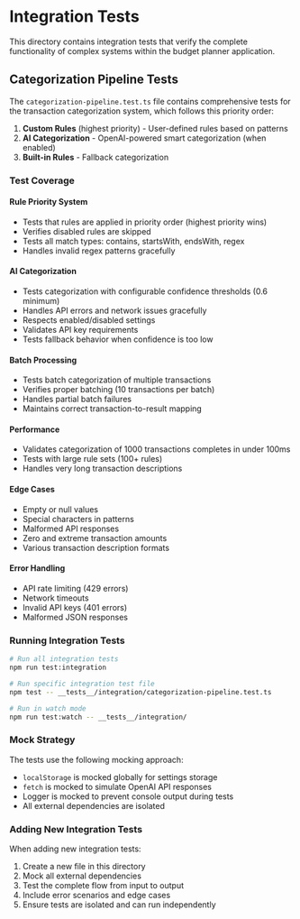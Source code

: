 # Integration Tests

This directory contains integration tests that verify the complete functionality of complex systems within the budget planner application.

## Categorization Pipeline Tests

The `categorization-pipeline.test.ts` file contains comprehensive tests for the transaction categorization system, which follows this priority order:

1. **Custom Rules** (highest priority) - User-defined rules based on patterns
2. **AI Categorization** - OpenAI-powered smart categorization (when enabled)
3. **Built-in Rules** - Fallback categorization

### Test Coverage

#### Rule Priority System

- Tests that rules are applied in priority order (highest priority wins)
- Verifies disabled rules are skipped
- Tests all match types: contains, startsWith, endsWith, regex
- Handles invalid regex patterns gracefully

#### AI Categorization

- Tests categorization with configurable confidence thresholds (0.6 minimum)
- Handles API errors and network issues gracefully
- Respects enabled/disabled settings
- Validates API key requirements
- Tests fallback behavior when confidence is too low

#### Batch Processing

- Tests batch categorization of multiple transactions
- Verifies proper batching (10 transactions per batch)
- Handles partial batch failures
- Maintains correct transaction-to-result mapping

#### Performance

- Validates categorization of 1000 transactions completes in under 100ms
- Tests with large rule sets (100+ rules)
- Handles very long transaction descriptions

#### Edge Cases

- Empty or null values
- Special characters in patterns
- Malformed API responses
- Zero and extreme transaction amounts
- Various transaction description formats

#### Error Handling

- API rate limiting (429 errors)
- Network timeouts
- Invalid API keys (401 errors)
- Malformed JSON responses

### Running Integration Tests

```bash
# Run all integration tests
npm run test:integration

# Run specific integration test file
npm test -- __tests__/integration/categorization-pipeline.test.ts

# Run in watch mode
npm run test:watch -- __tests__/integration/
```

### Mock Strategy

The tests use the following mocking approach:

- `localStorage` is mocked globally for settings storage
- `fetch` is mocked to simulate OpenAI API responses
- Logger is mocked to prevent console output during tests
- All external dependencies are isolated

### Adding New Integration Tests

When adding new integration tests:

1. Create a new file in this directory
2. Mock all external dependencies
3. Test the complete flow from input to output
4. Include error scenarios and edge cases
5. Ensure tests are isolated and can run independently
